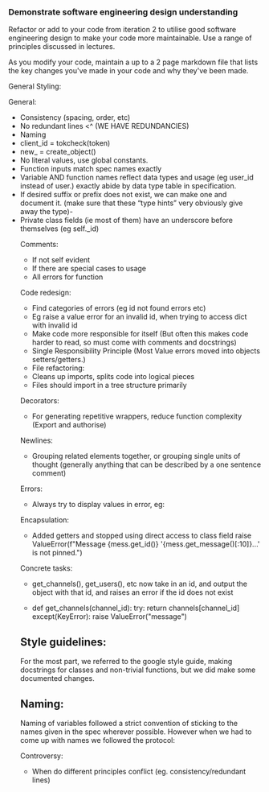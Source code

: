 ### Demonstrate software engineering design understanding

Refactor or add to your code from iteration 2 to utilise good software engineering design to make your code more maintainable. Use a range of principles discussed in lectures.

As you modify your code, maintain a up to a 2 page markdown file that lists the key changes you've made in your code and why they've been made. 

General Styling:

General:
- Consistency (spacing, order, etc)
- No redundant lines <^ (WE HAVE REDUNDANCIES)
- Naming
- client_id = tokcheck(token) 
- new_<object name> = create_object()
- No literal values, use global constants.
- Function inputs match spec names exactly
- Variable AND function names reflect data types and usage (eg user_id instead of user.) exactly abide by data type table in specification.
- If desired suffix or prefix does not exist, we can make one and document it. (make sure that these “type hints” very obviously give away the type)-
- Private class fields (ie most of them) have an underscore before themselves (eg self._id)

Comments:

- If not self evident
- If there are special cases to usage
- All errors for function

Code redesign:

- Find categories of errors (eg id not found errors etc)
- Eg raise a value error for an invalid id, when trying to access dict with invalid id
- Make code more responsible for itself (But often this makes code harder to read, so must come with comments and docstrings)
- Single Responsibility Principle (Most Value errors moved into objects setters/getters.)
- File refactoring:
- Cleans up imports, splits code into logical pieces
- Files should import in a tree structure primarily

Decorators:

- For generating repetitive wrappers, reduce function complexity (Export and authorise)

Newlines:

- Grouping related elements together, or grouping single units of thought (generally anything that can be described by a one sentence comment)

Errors:

- Always try to display values in error, eg:

Encapsulation:

- Added getters and stopped using direct access to class field
  raise ValueError(f"Message {mess.get_id()} '{mess.get_message()[:10]}...' is not pinned.")


Concrete tasks:

- get_channels(), get_users(), etc now take in an id, and output the object with that id, and raises an error if the id does not exist

- def get_channels(channel_id):
   try:
       return channels[channel_id]
   except(KeyError):
       raise ValueError("message")


## Style guidelines:
For the most part, we referred to the google style guide, making docstrings for classes and non-trivial functions, but we
did make some documented changes.

## Naming:
Naming of variables followed a strict convention of sticking to the names given in the spec wherever possible. However when we had to come up with names we followed the protocol:


Controversy:

- When do different principles conflict (eg. consistency/redundant lines)






